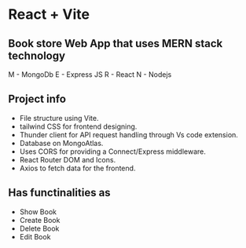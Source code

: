 # React + Vite

## Book store Web App that uses MERN stack technology

M - MongoDb
E - Express JS
R - React
N - Nodejs

## Project info

- File structure using Vite.
- tailwind CSS for frontend designing.
- Thunder client for API request handling through Vs code extension.
- Database on MongoAtlas.
- Uses CORS for providing a Connect/Express middleware.
- React Router DOM and Icons.
- Axios to fetch data for the frontend.

## Has functinalities as

- Show Book
- Create Book
- Delete Book
- Edit Book
